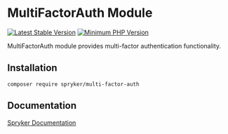 # MultiFactorAuth Module
[![Latest Stable Version](https://poser.pugx.org/spryker/multi-factor-auth/v/stable.svg)](https://packagist.org/packages/spryker/multi-factor-auth)
[![Minimum PHP Version](https://img.shields.io/badge/php-%3E%3D%208.2-8892BF.svg)](https://php.net/)

MultiFactorAuth module provides multi-factor authentication functionality.

## Installation

```
composer require spryker/multi-factor-auth
```

## Documentation

[Spryker Documentation](https://docs.spryker.com)
